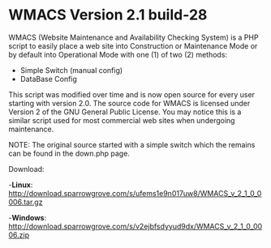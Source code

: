 <B>WMACS Version 2.1 build-28</B>
=====

WMACS (Website Maintenance and Availability Checking System) is a PHP script to 
easily place a web site into Construction or Maintenance Mode or by default into 
Operational Mode with one (1) of two (2) methods:

- Simple Switch (manual config)
- DataBase Config

This script was modified over time and is now open source for every user starting
with version 2.0. The source code for WMACS is licensed under Version 2 of the 
GNU General Public License. You may notice this is a similar script used for most 
commercial web sites when undergoing maintenance. 


NOTE: The original source started with a simple switch which the remains can be 
found in the down.php page.

Download:

-<b>Linux</b>: http://download.sparrowgrove.com/s/ufems1e9n017uw8/WMACS_v_2_1_0_0006.tar.gz

-<b>Windows</b>: http://download.sparrowgrove.com/s/v2ejbfsdyyud9dx/WMACS_v_2_1_0_0006.zip

